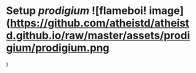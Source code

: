 # Setup *prodigium* ![flameboi! image](https://github.com/atheistd/atheistd.github.io/raw/master/assets/prodigium/prodigium.png
)
